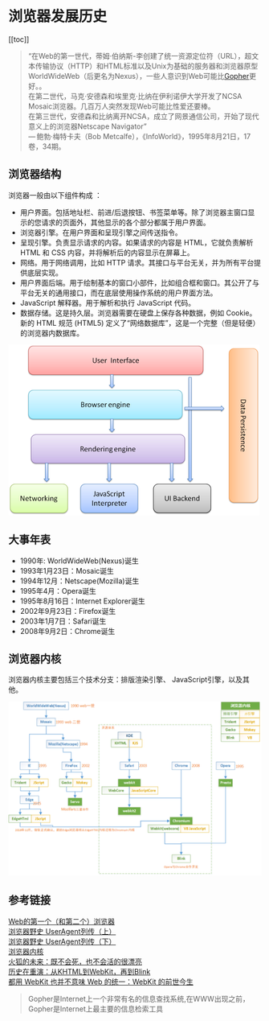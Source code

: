 # 浏览器发展历史

[[toc]]

>“在Web的第一世代，蒂姆·伯纳斯-李创建了统一资源定位符（URL），超文本传输协议（HTTP）和HTML标准以及Unix为基础的服务器和浏览器原型WorldWideWeb（后更名为Nexus），一些人意识到Web可能比[Gopher](https://baike.baidu.com/item/gopher/611108)更好。。<br>在第二世代，马克·安德森和埃里克·比纳在伊利诺伊大学开发了NCSA Mosaic浏览器。几百万人突然发现Web可能比性爱还要棒。<br>在第三世代，安德森和比纳离开NCSA，成立了网景通信公司，开始了现代意义上的浏览器Netscape Navigator”<br>
— 鲍勃·梅特卡夫（Bob Metcalfe），《InfoWorld》，1995年8月21日，17卷，34期。

## 浏览器结构

浏览器一般由以下组件构成 ：

- 用户界面。包括地址栏、前进/后退按钮、书签菜单等。除了浏览器主窗口显示的您请求的页面外，其他显示的各个部分都属于用户界面。
- 浏览器引擎。在用户界面和呈现引擎之间传送指令。
- 呈现引擎。负责显示请求的内容。如果请求的内容是 HTML，它就负责解析 HTML 和 CSS 内容，并将解析后的内容显示在屏幕上。
- 网络。用于网络调用，比如 HTTP 请求。其接口与平台无关，并为所有平台提供底层实现。
- 用户界面后端。用于绘制基本的窗口小部件，比如组合框和窗口。其公开了与平台无关的通用接口，而在底层使用操作系统的用户界面方法。
- JavaScript 解释器。用于解析和执行 JavaScript 代码。
- 数据存储。这是持久层。浏览器需要在硬盘上保存各种数据，例如 Cookie。新的 HTML 规范 (HTML5) 定义了“网络数据库”，这是一个完整（但是轻便）的浏览器内数据库。

![browser.png](../image/browser.png)


## 大事年表
- 1990年: WorldWideWeb(Nexus)诞生
- 1993年1月23日：Mosaic诞生
- 1994年12月：Netscape(Mozilla)诞生
- 1995年4月：Opera诞生
- 1995年8月16日：Internet Explorer诞生
- 2002年9月23日：Firefox诞生
- 2003年1月7日：Safari诞生
- 2008年9月2日：Chrome诞生

## 浏览器内核

浏览器内核主要包括三个技术分支：排版渲染引擎、 JavaScript引擎，以及其他。

![browser core](../image/browser_core.png)


## 参考链接

[Web的第一个（和第二个）浏览器](https://thehistoryoftheweb.com/web-first-and-second-browser/)<br>
[浏览器野史 UserAgent列传（上）](http://litten.me/2014/09/26/history-of-browser-useragent/)<br>
[浏览器野史 UserAgent列传（下）](http://litten.me/2014/10/05/history-of-browser-useragent2/)<br>
[浏览器内核](https://baike.baidu.com/item/%E6%B5%8F%E8%A7%88%E5%99%A8%E5%86%85%E6%A0%B8?fr=aladdin)<br>
[火狐的未来：既不会死，也不会活的很漂亮](https://36kr.com/p/213915)<br>
[历史在重演：从KHTML到WebKit，再到Blink](https://36kr.com/p/202396)<br>
[都用 WebKit 也并不意味 Web 的统一：WebKit 的前世今生](https://www.infoq.cn/article/2013/02/webkit-history-and-now/)<br>


>Gopher是Internet上一个非常有名的信息查找系统,在WWW出现之前，Gopher是Internet上最主要的信息检索工具